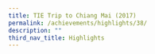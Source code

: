 ```yaml
---
title: TIE Trip to Chiang Mai (2017)
permalink: /achievements/highlights/38/
description: ""
third_nav_title: Highlights
---
```

